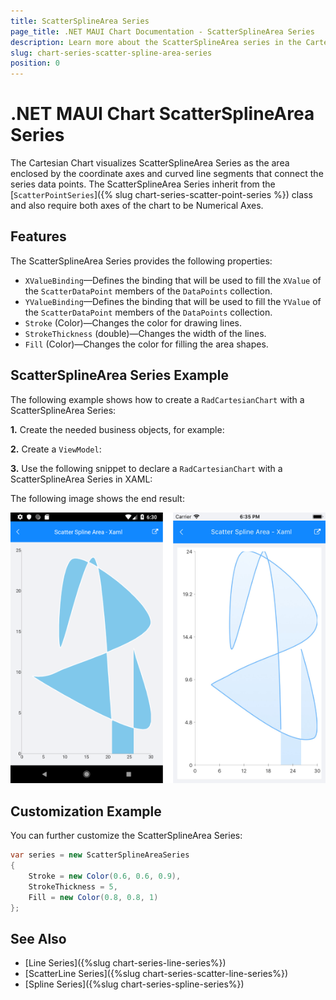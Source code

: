 ```yaml
---
title: ScatterSplineArea Series
page_title: .NET MAUI Chart Documentation - ScatterSplineArea Series
description: Learn more about the ScatterSplineArea series in the Cartesian chart.
slug: chart-series-scatter-spline-area-series
position: 0
---
```


# .NET MAUI Chart ScatterSplineArea Series

The Cartesian Chart visualizes ScatterSplineArea Series as the area enclosed by the coordinate axes and curved line segments that connect the series data points. The ScatterSplineArea Series inherit from the [`ScatterPointSeries`]({% slug chart-series-scatter-point-series %}) class and also require both axes of the chart to be Numerical Axes.

## Features

The ScatterSplineArea Series provides the following properties:

- `XValueBinding`&mdash;Defines the binding that will be used to fill the `XValue` of the `ScatterDataPoint` members of the `DataPoints` collection.
- `YValueBinding`&mdash;Defines the binding that will be used to fill the `YValue` of the `ScatterDataPoint` members of the `DataPoints` collection.
- `Stroke` (Color)&mdash;Changes the color for drawing lines.
- `StrokeThickness` (double)&mdash;Changes the width of the lines.
- `Fill` (Color)&mdash;Changes the color for filling the area shapes.

## ScatterSplineArea Series Example

The following example shows how to create a `RadCartesianChart` with a ScatterSplineArea Series:

**1.** Create the needed business objects, for example:

<snippet id='numerical-data-model' />

**2.** Create a `ViewModel`:

<snippet id='chart-series-numerical-view-model' />

**3.** Use the following snippet to declare a `RadCartesianChart` with a ScatterSplineArea Series in XAML:

<snippet id='chart-series-scattersplinearea-xaml' />

The following image shows the end result:

![Basic ScatterSplineAreaSeries](images/cartesian-scatter-spline-area-series-basic-example.png)

## Customization Example

You can further customize the ScatterSplineArea Series:

```C#
var series = new ScatterSplineAreaSeries
{
	Stroke = new Color(0.6, 0.6, 0.9),
	StrokeThickness = 5,
	Fill = new Color(0.8, 0.8, 1)
};
```

## See Also

- [Line Series]({%slug chart-series-line-series%})
- [ScatterLine Series]({%slug chart-series-scatter-line-series%})
- [Spline Series]({%slug chart-series-spline-series%})
